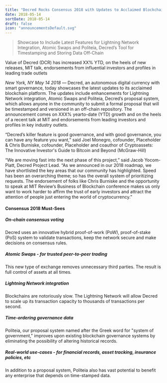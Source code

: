 ```yaml
---
title: "Decred Rocks Consensus 2018 with Updates to Acclaimed Blockchain Governance Platform – Booth #230, May 14-16, NYC"
date: 2018-05-14
sortDate: 2018-05-14
draft: false
icon: "announcementsDefault.svg"
---
```


> Showcase to Include Latest Features for Lightning Network Integration, Atomic
> Swaps and Politeia, Decred’s Tool for Timestamping and Storing Data Off-Chain

Value of Decred (DCR) has increased XX% YTD, on the heels of new releases, MIT
talk, endorsements from influential investors and profiles in leading trade
outlets

*New York, NY May 14 2018* — Decred, an autonomous digital currency with smart
governance, today showcases the latest updates to its acclaimed blockchain
platform. The updates include enhancements for Lightning Network integration,
Atomic Swaps and Politeia, Decred’s proposal system, which allows anyone in the
community to submit a formal proposal that will be timestamped and versioned in
an off-chain repository. The announcement comes on XXX% yearto-date (YTD) growth
and on the heels of a recent talk at MIT and endorsements from leading investors
and profiles in key industry outlets.

“Decred’s killer feature is good governance, and with good governance, you can
have any feature you want,” said Joel Monegro, cofounder, Placeholder & Chris
Burniske, cofounder, Placeholder and coauthor of Cryptoassets: The Innovative
Investor's Guide to Bitcoin and Beyond (McGraw-Hill)

“We are moving fast into the next phase of this project,” said Jacob
Yocom-Piatt, Decred Project Lead. “As we announced in our 2018 roadmap, we have
shortlisted the key areas that our community has highlighted. Speed has been an
overarching theme; so has the overall system of prioritizing requests. The
endorsement of folks like Chris Burniske and the opportunity to speak at MIT
Review’s Business of Blockchain conference makes us only want to work harder to
affirm the trust of early investors and attract the attention of people just
entering the world of cryptocurrency.”

#### Consensus 2018 Must-Sees

##### On-chain consensus voting

Decred uses an innovative hybrid proof-of-work (PoW), proof-of-stake (PoS)
system to validate transactions, keep the network secure and make decisions on
consensus rules.

##### Atomic Swaps - for trusted peer-to-peer trading

This new type of exchange removes unnecessary third parties. The result is full
control of assets at all times.

##### Lightning Network integration

Blockchains are notoriously slow. The Lightning Network will allow Decred to
scale up its transaction capacity to thousands of transactions per second.

##### Time-ordering governance data

Politeia, our proposal system named after the Greek word for "system of
government," improves upon existing blockchain governance systems by eliminating
the possibility of altering historical records.

##### Real-world use-cases - for financial records, asset tracking, insurance policies, etc

In addition to a proposal system, Politeia also has vast potential to benefit
any enterprise that depends on time-stamped data.
